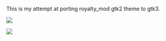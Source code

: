 This is my attempt at porting royalty_mod gtk2 theme to gtk3. 

![](http://github-camo.global.ssl.fastly.net/39e5457e431c50ff904914f6fe5a41704ff0c0b7/687474703a2f2f70617374652e756e69786875622e6e65742f696e6465782e7068702f3258592f)

![](http://paste.unixhub.net/index.php/6fE/)
